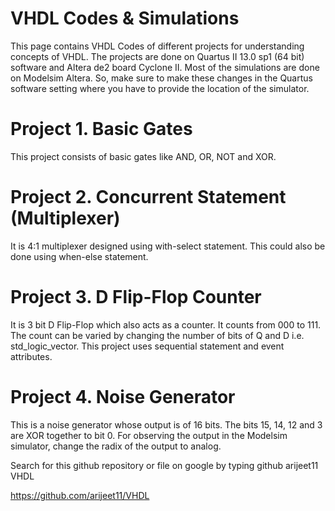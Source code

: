 # VHDL Codes & Simulations
This page contains VHDL Codes of different projects for understanding concepts of VHDL.
The projects are done on Quartus II 13.0 sp1 (64 bit) software and Altera de2 board Cyclone II. Most of the simulations are done on Modelsim Altera. So, make sure to make these changes in the Quartus software setting where you have to provide the location of the simulator.

# Project 1. Basic Gates
  This project consists of basic gates like AND, OR, NOT and XOR.

# Project 2. Concurrent Statement (Multiplexer)
  It is 4:1 multiplexer designed using with-select statement. This could also be done using when-else statement.

# Project 3. D Flip-Flop Counter
  It is 3 bit D Flip-Flop which also acts as a counter. It counts from 000 to 111. The count can be varied by changing the number of bits of Q and D i.e. std_logic_vector. This project uses sequential statement and event attributes.

# Project 4. Noise Generator
  This is a noise generator whose output is of 16 bits. The bits 15, 14, 12 and 3 are XOR together to bit 0. For observing the output in the Modelsim simulator, change the radix of the output to analog.





Search for this github repository or file on google by typing github arijeet11 VHDL 

https://github.com/arijeet11/VHDL
